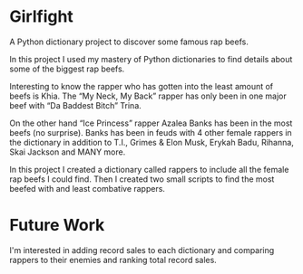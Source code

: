 # Girlfight
A Python dictionary project to discover some famous rap beefs.

In this project I used my mastery of Python dictionaries to find details about some of the biggest rap beefs. 

Interesting to know the rapper who has gotten into the least amount of beefs is Khia. The “My Neck, My Back” rapper has only been in one major beef with “Da Baddest Bitch” Trina. 

On the other hand “Ice Princess” rapper Azalea Banks has been in the most beefs (no surprise).  Banks has been in feuds with 4 other female rappers in the dictionary in addition to T.I., Grimes & Elon Musk, Erykah Badu, Rihanna, Skai Jackson and MANY more. 

In this project I created a dictionary called rappers to include all the female rap beefs I could find. 
Then I created two small scripts to find the most beefed with and least combative rappers. 

# Future Work
I'm interested in adding record sales to each dictionary and comparing rappers to their enemies and ranking total record sales.
